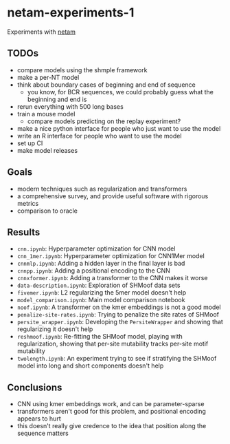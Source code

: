 # netam-experiments-1

Experiments with [netam](https://github.com/matsengrp/netam)


## TODOs

* compare models using the shmple framework
* make a per-NT model
* think about boundary cases of beginning and end of sequence
    * you know, for BCR sequences, we could probably guess what the beginning and end is
* rerun everything with 500 long bases
* train a mouse model
    * compare models predicting on the replay experiment?
* make a nice python interface for people who just want to use the model
* write an R interface for people who want to use the model
* set up CI
* make model releases


## Goals

* modern techniques such as regularization and transformers
* a comprehensive survey, and provide useful software with rigorous metrics
* comparison to oracle


## Results

* `cnn.ipynb`: Hyperparameter optimization for CNN model
* `cnn_1mer.ipynb`: Hyperparameter optimization for CNN1Mer model
* `cnnmlp.ipynb`: Adding a hidden layer in the final layer is bad
* `cnnpp.ipynb`: Adding a positional encoding to the CNN
* `cnnxformer.ipynb`: Adding a transformer to the CNN makes it worse
* `data-description.ipynb`: Exploration of SHMoof data sets
* `fivemer.ipynb`: L2 regularizing the 5mer model doesn't help
* `model_comparison.ipynb`: Main model comparison notebook
* `noof.ipynb`: A transformer on the kmer embeddings is not a good model
* `penalize-site-rates.ipynb`: Trying to penalize the site rates of SHMoof
* `persite_wrapper.ipynb`: Developing the `PersiteWrapper` and showing that regularizing it doesn't help
* `reshmoof.ipynb`: Re-fitting the SHMoof model, playing with regularization, showing that per-site mutability tracks per-site motif mutability
* `twolength.ipynb`: An experiment trying to see if stratifying the SHMoof model into long and short components doesn't help
 

## Conclusions
* CNN using kmer embeddings work, and can be parameter-sparse
* transformers aren't good for this problem, and positional encoding appears to hurt
* this doesn't really give credence to the idea that position along the sequence matters